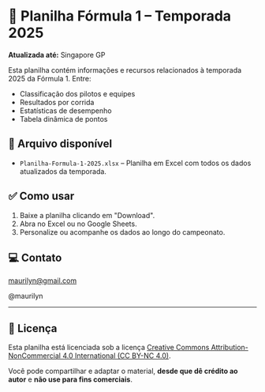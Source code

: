 # 🏁 Planilha Fórmula 1 – Temporada 2025

**Atualizada até:** Singapore GP

Esta planilha contém informações e recursos relacionados à temporada 2025 da Fórmula 1. Entre:

- Classificação dos pilotos e equipes
- Resultados por corrida
- Estatísticas de desempenho
- Tabela dinâmica de pontos

## 📂 Arquivo disponível

- `Planilha-Formula-1-2025.xlsx` – Planilha em Excel com todos os dados atualizados da temporada.

## ✅ Como usar

1. Baixe a planilha clicando em "Download".
2. Abra no Excel ou no Google Sheets.
3. Personalize ou acompanhe os dados ao longo do campeonato.

## 💻 Contato

maurilyn@gmail.com

@maurilyn

---

## 📄 Licença

Esta planilha está licenciada sob a licença [Creative Commons Attribution-NonCommercial 4.0 International (CC BY-NC 4.0)](https://creativecommons.org/licenses/by-nc/4.0/).

Você pode compartilhar e adaptar o material, **desde que dê crédito ao autor** e **não use para fins comerciais**.
